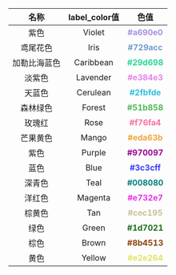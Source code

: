 |名称|label_color值|色值|
|:---:|:---:|:---:|
|紫色|Violet|<font color=#a690e0>**#a690e0**</font>|
|鸢尾花色|Iris|<font color=#729acc>**#729acc**</font>|
|加勒比海蓝色|Caribbean|<font color=#29d698>**#29d698**</font>|
|淡紫色|Lavender|<font color=#e384e3>**#e384e3**</font>|
|天蓝色|Cerulean|<font color=#2fbfde>**#2fbfde**</font>|
|森林绿色|Forest|<font color=#51b858>**#51b858**</font>|
|玫瑰红|Rose|<font color=#f76fa4>**#f76fa4**</font>|
|芒果黄色|Mango|<font color=#eda63b>**#eda63b**</font>|
|紫色|Purple|<font color=#970097>**#970097**</font>|
|蓝色|Blue|<font color=#3c3cff>**#3c3cff**</font>|
|深青色|Teal|<font color=#008080>**#008080**</font>|
|洋红色|Magenta|<font color=#e732e7>**#e732e7**</font>|
|棕黄色|Tan|<font color=#cec195>**#cec195**</font>|
|绿色|Green|<font color=#1d7021>**#1d7021**</font>|
|棕色|Brown|<font color=#8b4513>**#8b4513**</font>|
|黄色|Yellow|<font color=#e2e264>**#e2e264**</font>|